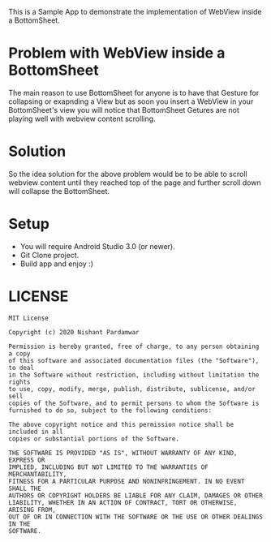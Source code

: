 This is a Sample App to demonstrate the implementation of WebView inside a BottomSheet.

# Problem with WebView inside a BottomSheet

The main reason to use BottomSheet for anyone is to have that Gesture for collapsing or exapnding a View but as soon you insert
a WebView in your BottomSheet's view you will notice that BottomSheet Getures are not playing well with webview content scrolling.

# Solution

So the idea solution for the above problem would be to be able to scroll webview content until they reached top of the page and
further scroll down will collapse the BottomSheet.

# Setup

- You will require Android Studio 3.0 (or newer).
- Git Clone project.
- Build app and enjoy :)

# LICENSE

    MIT License

    Copyright (c) 2020 Nishant Pardamwar

    Permission is hereby granted, free of charge, to any person obtaining a copy
    of this software and associated documentation files (the "Software"), to deal
    in the Software without restriction, including without limitation the rights
    to use, copy, modify, merge, publish, distribute, sublicense, and/or sell
    copies of the Software, and to permit persons to whom the Software is
    furnished to do so, subject to the following conditions:

    The above copyright notice and this permission notice shall be included in all
    copies or substantial portions of the Software.

    THE SOFTWARE IS PROVIDED "AS IS", WITHOUT WARRANTY OF ANY KIND, EXPRESS OR
    IMPLIED, INCLUDING BUT NOT LIMITED TO THE WARRANTIES OF MERCHANTABILITY,
    FITNESS FOR A PARTICULAR PURPOSE AND NONINFRINGEMENT. IN NO EVENT SHALL THE
    AUTHORS OR COPYRIGHT HOLDERS BE LIABLE FOR ANY CLAIM, DAMAGES OR OTHER
    LIABILITY, WHETHER IN AN ACTION OF CONTRACT, TORT OR OTHERWISE, ARISING FROM,
    OUT OF OR IN CONNECTION WITH THE SOFTWARE OR THE USE OR OTHER DEALINGS IN THE
    SOFTWARE.
